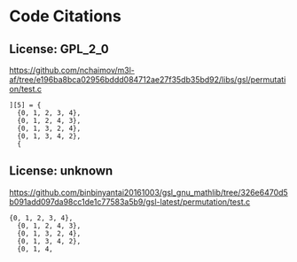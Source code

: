 # Code Citations

## License: GPL_2_0

https://github.com/nchaimov/m3l-af/tree/e196ba8bca02956bddd084712ae27f35db35bd92/libs/gsl/permutation/test.c

```
][5] = {
  {0, 1, 2, 3, 4},
  {0, 1, 2, 4, 3},
  {0, 1, 3, 2, 4},
  {0, 1, 3, 4, 2},
  {
```

## License: unknown

https://github.com/binbinyantai20161003/gsl_gnu_mathlib/tree/326e6470d5b091add097da98cc1de1c77583a5b9/gsl-latest/permutation/test.c

```
{0, 1, 2, 3, 4},
  {0, 1, 2, 4, 3},
  {0, 1, 3, 2, 4},
  {0, 1, 3, 4, 2},
  {0, 1, 4,
```
